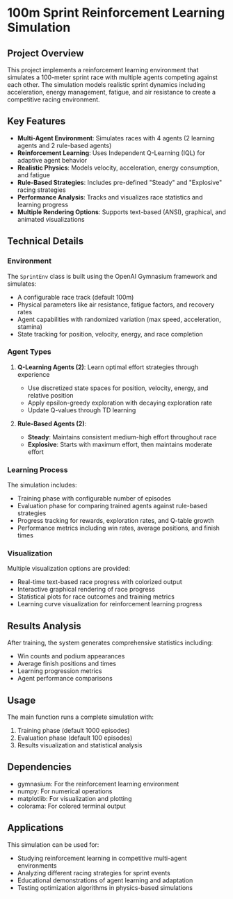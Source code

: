 # 100m Sprint Reinforcement Learning Simulation

## Project Overview

This project implements a reinforcement learning environment that simulates a 100-meter sprint race with multiple agents competing against each other. The simulation models realistic sprint dynamics including acceleration, energy management, fatigue, and air resistance to create a competitive racing environment.

## Key Features

- **Multi-Agent Environment**: Simulates races with 4 agents (2 learning agents and 2 rule-based agents)
- **Reinforcement Learning**: Uses Independent Q-Learning (IQL) for adaptive agent behavior
- **Realistic Physics**: Models velocity, acceleration, energy consumption, and fatigue
- **Rule-Based Strategies**: Includes pre-defined "Steady" and "Explosive" racing strategies
- **Performance Analysis**: Tracks and visualizes race statistics and learning progress
- **Multiple Rendering Options**: Supports text-based (ANSI), graphical, and animated visualizations

## Technical Details

### Environment

The `SprintEnv` class is built using the OpenAI Gymnasium framework and simulates:
- A configurable race track (default 100m)
- Physical parameters like air resistance, fatigue factors, and recovery rates
- Agent capabilities with randomized variation (max speed, acceleration, stamina)
- State tracking for position, velocity, energy, and race completion

### Agent Types

1. **Q-Learning Agents (2)**: Learn optimal effort strategies through experience
   - Use discretized state spaces for position, velocity, energy, and relative position
   - Apply epsilon-greedy exploration with decaying exploration rate
   - Update Q-values through TD learning

2. **Rule-Based Agents (2)**:
   - **Steady**: Maintains consistent medium-high effort throughout race
   - **Explosive**: Starts with maximum effort, then maintains moderate effort

### Learning Process

The simulation includes:
- Training phase with configurable number of episodes
- Evaluation phase for comparing trained agents against rule-based strategies
- Progress tracking for rewards, exploration rates, and Q-table growth
- Performance metrics including win rates, average positions, and finish times

### Visualization

Multiple visualization options are provided:
- Real-time text-based race progress with colorized output
- Interactive graphical rendering of race progress
- Statistical plots for race outcomes and training metrics
- Learning curve visualization for reinforcement learning progress

## Results Analysis

After training, the system generates comprehensive statistics including:
- Win counts and podium appearances
- Average finish positions and times
- Learning progression metrics
- Agent performance comparisons

## Usage

The main function runs a complete simulation with:
1. Training phase (default 1000 episodes)
2. Evaluation phase (default 100 episodes)
3. Results visualization and statistical analysis

## Dependencies

- gymnasium: For the reinforcement learning environment
- numpy: For numerical operations
- matplotlib: For visualization and plotting
- colorama: For colored terminal output

## Applications

This simulation can be used for:
- Studying reinforcement learning in competitive multi-agent environments
- Analyzing different racing strategies for sprint events
- Educational demonstrations of agent learning and adaptation
- Testing optimization algorithms in physics-based simulations
